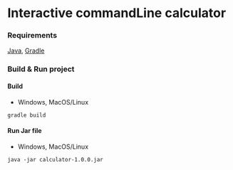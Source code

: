 # Interactive commandLine calculator

### Requirements
[Java](https://adoptium.net), [Gradle](https://gradle.org)

### Build & Run project

#### Build
* Windows, MacOS/Linux
```
gradle build
```
#### Run Jar file
* Windows, MacOS/Linux
```
java -jar calculator-1.0.0.jar
```
